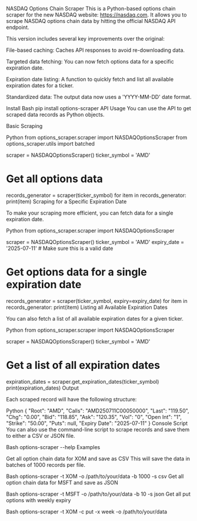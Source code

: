 NASDAQ Options Chain Scraper
This is a Python-based options chain scraper for the new NASDAQ website: https://nasdaq.com. It allows you to scrape NASDAQ options chain data by hitting the official NASDAQ API endpoint.

This version includes several key improvements over the original:

File-based caching: Caches API responses to avoid re-downloading data.

Targeted data fetching: You can now fetch options data for a specific expiration date.

Expiration date listing: A function to quickly fetch and list all available expiration dates for a ticker.

Standardized data: The output data now uses a 'YYYY-MM-DD' date format.

Install
Bash
pip install options-scraper
API Usage
You can use the API to get scraped data records as Python objects.

Basic Scraping

Python
from options_scraper.scraper import NASDAQOptionsScraper
from options_scraper.utils import batched

scraper = NASDAQOptionsScraper()
ticker_symbol = 'AMD'

# Get all options data
records_generator = scraper(ticker_symbol)
for item in records_generator:
    print(item)
Scraping for a Specific Expiration Date

To make your scraping more efficient, you can fetch data for a single expiration date.

Python
from options_scraper.scraper import NASDAQOptionsScraper

scraper = NASDAQOptionsScraper()
ticker_symbol = 'AMD'
expiry_date = '2025-07-11' # Make sure this is a valid date

# Get options data for a single expiration date
records_generator = scraper(ticker_symbol, expiry=expiry_date)
for item in records_generator:
    print(item)
Listing all Available Expiration Dates

You can also fetch a list of all available expiration dates for a given ticker.

Python
from options_scraper.scraper import NASDAQOptionsScraper

scraper = NASDAQOptionsScraper()
ticker_symbol = 'AMD'

# Get a list of all expiration dates
expiration_dates = scraper.get_expiration_dates(ticker_symbol)
print(expiration_dates)
Output

Each scraped record will have the following structure:

Python
{
    "Root": "AMD",
    "Calls": "AMD250711C00050000",
    "Last": "119.50",
    "Chg": "0.00",
    "Bid": "118.85",
    "Ask": "120.35",
    "Vol": "0",
    "Open Int": "1",
    "Strike": "50.00",
    "Puts": null,
    "Expiry Date": "2025-07-11"
}
Console Script
You can also use the command-line script to scrape records and save them to either a CSV or JSON file.

Bash
options-scraper --help
Examples

Get all option chain data for XOM and save as CSV
This will save the data in batches of 1000 records per file.

Bash
options-scraper -t XOM -o /path/to/your/data -b 1000 -s csv
Get all option chain data for MSFT and save as JSON

Bash
options-scraper -t MSFT -o /path/to/your/data -b 10 -s json
Get all put options with weekly expiry

Bash
options-scraper -t XOM -c put -x week -o /path/to/your/data
